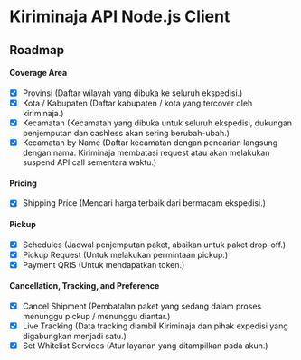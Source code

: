 # Kiriminaja API Node.js Client

## Roadmap

#### Coverage Area
- [X] Provinsi (Daftar wilayah yang dibuka ke seluruh ekspedisi.)
- [X] Kota / Kabupaten (Daftar kabupaten / kota yang tercover oleh kiriminaja.)
- [X] Kecamatan (Kecamatan yang dibuka untuk seluruh ekspedisi, dukungan penjemputan dan cashless akan sering berubah-ubah.)
- [X] Kecamatan by Name (Daftar kecamatan dengan pencarian langsung dengan nama. Kiriminaja membatasi request atau akan melakukan suspend API call sementara waktu.)

#### Pricing
- [X] Shipping Price (Mencari harga terbaik dari bermacam ekspedisi.)

#### Pickup
- [X] Schedules (Jadwal penjemputan paket, abaikan untuk paket drop-off.)
- [X] Pickup Request (Untuk melakukan permintaan pickup.)
- [X] Payment QRIS (Untuk mendapatkan token.)

#### Cancellation, Tracking, and Preference
- [X] Cancel Shipment (Pembatalan paket yang sedang dalam proses menunggu pickup / menunggu diantar.)
- [X] Live Tracking (Data tracking diambil Kiriminaja dan pihak expedisi yang digabungkan menjadi satu.)
- [X] Set Whitelist Services (Atur layanan yang ditampilkan pada akun.)